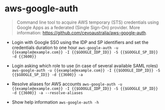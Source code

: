 # aws-google-auth
> Command line tool to acquire AWS temporary (STS) credentials using Google Apps as a federated (Single Sign-On) provider.
> More information: <https://github.com/cevoaustralia/aws-google-auth>.

- Login with Google SSO using the IDP and SP identifiers and set the credentials duration to one hour
`aws-google-auth -u {{example@example.com}} -I {{$GOOGLE_IDP_ID}} -S {{$GOOGLE_SP_ID}} -d {{3600}}`

- Login asking which role to use (in case of several available SAML roles)
`aws-google-auth -u {{example@example.com}} -I {{$GOOGLE_IDP_ID}} -S {{$GOOGLE_SP_ID}} -d {{3600}} -a`

- Resolve aliases for AWS accounts
`aws-google-auth -u {{example@example.com}} -I {{$GOOGLE_IDP_ID}} -S {{$GOOGLE_SP_ID}} -d {{3600}} -a --resolve-aliases`

- Show help information
`aws-google-auth -h`
